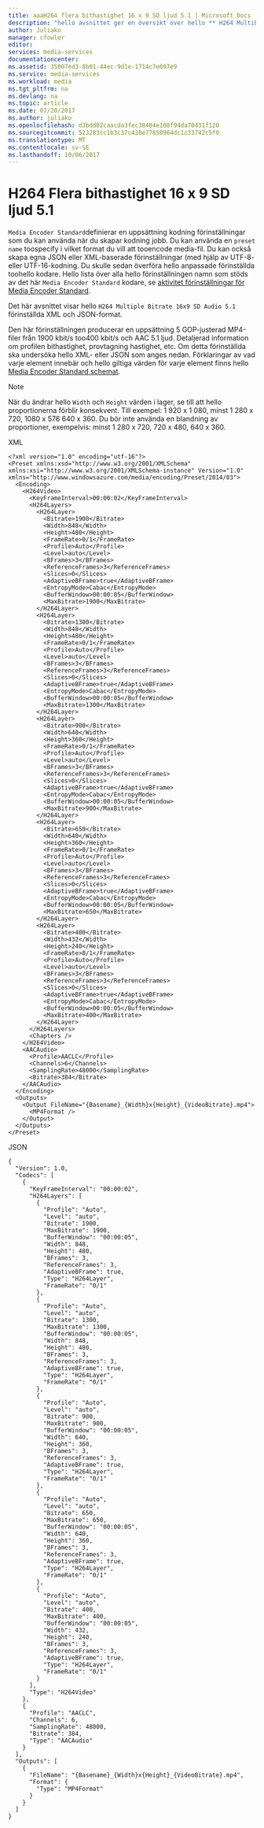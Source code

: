 ```yaml
---
title: aaaH264 flera bithastighet 16 x 9 SD ljud 5.1 | Microsoft Docs
description: "hello avsnittet ger en översikt över hello ** H264 Multibithastighet 16 x 9 SD ljud 5.1* * aktiviteten förinställda."
author: Juliako
manager: cfowler
editor: 
services: media-services
documentationcenter: 
ms.assetid: 35007ed3-8b01-44ec-9d1e-1714c7e697e9
ms.service: media-services
ms.workload: media
ms.tgt_pltfrm: na
ms.devlang: na
ms.topic: article
ms.date: 07/20/2017
ms.author: juliako
ms.openlocfilehash: d3bdd02caacda3fec38484e108f94da70431f120
ms.sourcegitcommit: 523283cc1b3c37c428e77850964dc1c33742c5f0
ms.translationtype: MT
ms.contentlocale: sv-SE
ms.lasthandoff: 10/06/2017
---
```

# <a name="h264-multiple-bitrate-16x9-sd-audio-51"></a>H264 Flera bithastighet 16 x 9 SD ljud 5.1
`Media Encoder Standard`definierar en uppsättning kodning förinställningar som du kan använda när du skapar kodning jobb. Du kan använda en `preset name` toospecify i vilket format du vill att tooencode media-fil. Du kan också skapa egna JSON eller XML-baserade förinställningar (med hjälp av UTF-8- eller UTF-16-kodning. Du skulle sedan överföra hello anpassade förinställda toohello kodare. Hello lista över alla hello förinställningen namn som stöds av det här `Media Encoder Standard` kodare, se [aktivitet förinställningar för Media Encoder Standard](media-services-mes-presets-overview.md).  
  
 Det här avsnittet visar hello `H264 Multiple Bitrate 16x9 SD Audio 5.1` förinställda XML och JSON-format.  
  
 Den här förinställningen producerar en uppsättning 5 GOP-justerad MP4-filer från 1900 kbit/s too400 kbit/s och AAC 5.1 ljud. Detaljerad information om profilen bithastighet, provtagning hastighet, etc. Om detta förinställda ska undersöka hello XML- eller JSON som anges nedan. Förklaringar av vad varje element innebär och hello giltiga värden för varje element finns hello [Media Encoder Standard schemat](media-services-mes-schema.md).  
  
> [!NOTE]
>  När du ändrar hello `Width` och `Height` värden i lager, se till att hello proportionerna förblir konsekvent. Till exempel: 1 920 x 1 080, minst 1 280 x 720, 1080 x 576 640 x 360. Du bör inte använda en blandning av proportioner, exempelvis: minst 1 280 x 720, 720 x 480, 640 x 360.  
  
 XML  
  
```  
<?xml version="1.0" encoding="utf-16"?>  
<Preset xmlns:xsd="http://www.w3.org/2001/XMLSchema" xmlns:xsi="http://www.w3.org/2001/XMLSchema-instance" Version="1.0" xmlns="http://www.windowsazure.com/media/encoding/Preset/2014/03">  
  <Encoding>  
    <H264Video>  
      <KeyFrameInterval>00:00:02</KeyFrameInterval>  
      <H264Layers>  
        <H264Layer>  
          <Bitrate>1900</Bitrate>  
          <Width>848</Width>  
          <Height>480</Height>  
          <FrameRate>0/1</FrameRate>  
          <Profile>Auto</Profile>  
          <Level>auto</Level>  
          <BFrames>3</BFrames>  
          <ReferenceFrames>3</ReferenceFrames>  
          <Slices>0</Slices>  
          <AdaptiveBFrame>true</AdaptiveBFrame>  
          <EntropyMode>Cabac</EntropyMode>  
          <BufferWindow>00:00:05</BufferWindow>  
          <MaxBitrate>1900</MaxBitrate>  
        </H264Layer>  
        <H264Layer>  
          <Bitrate>1300</Bitrate>  
          <Width>848</Width>  
          <Height>480</Height>  
          <FrameRate>0/1</FrameRate>  
          <Profile>Auto</Profile>  
          <Level>auto</Level>  
          <BFrames>3</BFrames>  
          <ReferenceFrames>3</ReferenceFrames>  
          <Slices>0</Slices>  
          <AdaptiveBFrame>true</AdaptiveBFrame>  
          <EntropyMode>Cabac</EntropyMode>  
          <BufferWindow>00:00:05</BufferWindow>  
          <MaxBitrate>1300</MaxBitrate>  
        </H264Layer>  
        <H264Layer>  
          <Bitrate>900</Bitrate>  
          <Width>640</Width>  
          <Height>360</Height>  
          <FrameRate>0/1</FrameRate>  
          <Profile>Auto</Profile>  
          <Level>auto</Level>  
          <BFrames>3</BFrames>  
          <ReferenceFrames>3</ReferenceFrames>  
          <Slices>0</Slices>  
          <AdaptiveBFrame>true</AdaptiveBFrame>  
          <EntropyMode>Cabac</EntropyMode>  
          <BufferWindow>00:00:05</BufferWindow>  
          <MaxBitrate>900</MaxBitrate>  
        </H264Layer>  
        <H264Layer>  
          <Bitrate>650</Bitrate>  
          <Width>640</Width>  
          <Height>360</Height>  
          <FrameRate>0/1</FrameRate>  
          <Profile>Auto</Profile>  
          <Level>auto</Level>  
          <BFrames>3</BFrames>  
          <ReferenceFrames>3</ReferenceFrames>  
          <Slices>0</Slices>  
          <AdaptiveBFrame>true</AdaptiveBFrame>  
          <EntropyMode>Cabac</EntropyMode>  
          <BufferWindow>00:00:05</BufferWindow>  
          <MaxBitrate>650</MaxBitrate>  
        </H264Layer>  
        <H264Layer>  
          <Bitrate>400</Bitrate>  
          <Width>432</Width>  
          <Height>240</Height>  
          <FrameRate>0/1</FrameRate>  
          <Profile>Auto</Profile>  
          <Level>auto</Level>  
          <BFrames>3</BFrames>  
          <ReferenceFrames>3</ReferenceFrames>  
          <Slices>0</Slices>  
          <AdaptiveBFrame>true</AdaptiveBFrame>  
          <EntropyMode>Cabac</EntropyMode>  
          <BufferWindow>00:00:05</BufferWindow>  
          <MaxBitrate>400</MaxBitrate>  
        </H264Layer>  
      </H264Layers>  
      <Chapters />  
    </H264Video>  
    <AACAudio>  
      <Profile>AACLC</Profile>  
      <Channels>6</Channels>  
      <SamplingRate>48000</SamplingRate>  
      <Bitrate>384</Bitrate>  
    </AACAudio>  
  </Encoding>  
  <Outputs>  
    <Output FileName="{Basename}_{Width}x{Height}_{VideoBitrate}.mp4">  
      <MP4Format />  
    </Output>  
  </Outputs>  
</Preset>  
```  
  
 JSON  
  
```  
{  
  "Version": 1.0,  
  "Codecs": [  
    {  
      "KeyFrameInterval": "00:00:02",  
      "H264Layers": [  
        {  
          "Profile": "Auto",  
          "Level": "auto",  
          "Bitrate": 1900,  
          "MaxBitrate": 1900,  
          "BufferWindow": "00:00:05",  
          "Width": 848,  
          "Height": 480,  
          "BFrames": 3,  
          "ReferenceFrames": 3,  
          "AdaptiveBFrame": true,  
          "Type": "H264Layer",  
          "FrameRate": "0/1"  
        },  
        {  
          "Profile": "Auto",  
          "Level": "auto",  
          "Bitrate": 1300,  
          "MaxBitrate": 1300,  
          "BufferWindow": "00:00:05",  
          "Width": 848,  
          "Height": 480,  
          "BFrames": 3,  
          "ReferenceFrames": 3,  
          "AdaptiveBFrame": true,  
          "Type": "H264Layer",  
          "FrameRate": "0/1"  
        },  
        {  
          "Profile": "Auto",  
          "Level": "auto",  
          "Bitrate": 900,  
          "MaxBitrate": 900,  
          "BufferWindow": "00:00:05",  
          "Width": 640,  
          "Height": 360,  
          "BFrames": 3,  
          "ReferenceFrames": 3,  
          "AdaptiveBFrame": true,  
          "Type": "H264Layer",  
          "FrameRate": "0/1"  
        },  
        {  
          "Profile": "Auto",  
          "Level": "auto",  
          "Bitrate": 650,  
          "MaxBitrate": 650,  
          "BufferWindow": "00:00:05",  
          "Width": 640,  
          "Height": 360,  
          "BFrames": 3,  
          "ReferenceFrames": 3,  
          "AdaptiveBFrame": true,  
          "Type": "H264Layer",  
          "FrameRate": "0/1"  
        },  
        {  
          "Profile": "Auto",  
          "Level": "auto",  
          "Bitrate": 400,  
          "MaxBitrate": 400,  
          "BufferWindow": "00:00:05",  
          "Width": 432,  
          "Height": 240,  
          "BFrames": 3,  
          "ReferenceFrames": 3,  
          "AdaptiveBFrame": true,  
          "Type": "H264Layer",  
          "FrameRate": "0/1"  
        }  
      ],  
      "Type": "H264Video"  
    },  
    {  
      "Profile": "AACLC",  
      "Channels": 6,  
      "SamplingRate": 48000,  
      "Bitrate": 384,  
      "Type": "AACAudio"  
    }  
  ],  
  "Outputs": [  
    {  
      "FileName": "{Basename}_{Width}x{Height}_{VideoBitrate}.mp4",  
      "Format": {  
        "Type": "MP4Format"  
      }  
    }  
  ]  
}  
```
